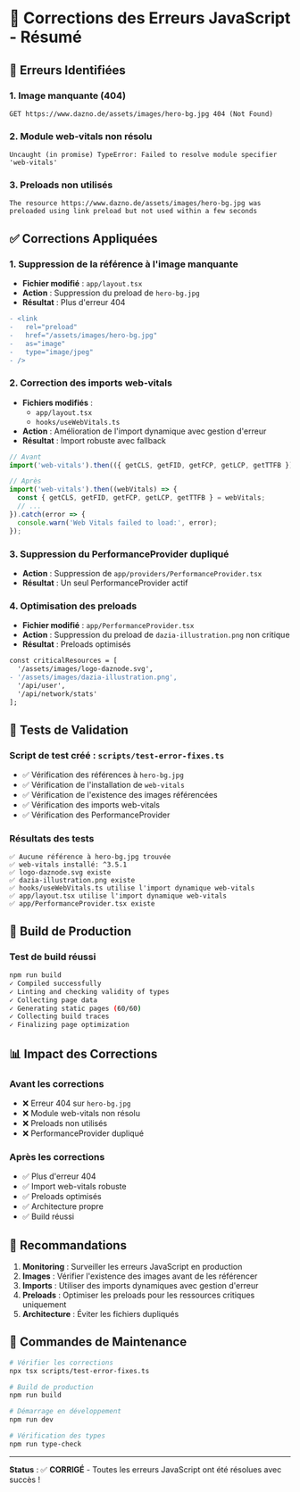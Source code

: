 # 🔧 Corrections des Erreurs JavaScript - Résumé

## 🚨 Erreurs Identifiées

### 1. Image manquante (404)
```
GET https://www.dazno.de/assets/images/hero-bg.jpg 404 (Not Found)
```

### 2. Module web-vitals non résolu
```
Uncaught (in promise) TypeError: Failed to resolve module specifier 'web-vitals'
```

### 3. Preloads non utilisés
```
The resource https://www.dazno.de/assets/images/hero-bg.jpg was preloaded using link preload but not used within a few seconds
```

## ✅ Corrections Appliquées

### 1. Suppression de la référence à l'image manquante
- **Fichier modifié** : `app/layout.tsx`
- **Action** : Suppression du preload de `hero-bg.jpg`
- **Résultat** : Plus d'erreur 404

```diff
- <link 
-   rel="preload" 
-   href="/assets/images/hero-bg.jpg" 
-   as="image" 
-   type="image/jpeg"
- />
```

### 2. Correction des imports web-vitals
- **Fichiers modifiés** : 
  - `app/layout.tsx`
  - `hooks/useWebVitals.ts`
- **Action** : Amélioration de l'import dynamique avec gestion d'erreur
- **Résultat** : Import robuste avec fallback

```typescript
// Avant
import('web-vitals').then(({ getCLS, getFID, getFCP, getLCP, getTTFB }) => {

// Après
import('web-vitals').then((webVitals) => {
  const { getCLS, getFID, getFCP, getLCP, getTTFB } = webVitals;
  // ...
}).catch(error => {
  console.warn('Web Vitals failed to load:', error);
});
```

### 3. Suppression du PerformanceProvider dupliqué
- **Action** : Suppression de `app/providers/PerformanceProvider.tsx`
- **Résultat** : Un seul PerformanceProvider actif

### 4. Optimisation des preloads
- **Fichier modifié** : `app/PerformanceProvider.tsx`
- **Action** : Suppression du preload de `dazia-illustration.png` non critique
- **Résultat** : Preloads optimisés

```diff
const criticalResources = [
  '/assets/images/logo-daznode.svg',
- '/assets/images/dazia-illustration.png',
  '/api/user',
  '/api/network/stats'
];
```

## 🧪 Tests de Validation

### Script de test créé : `scripts/test-error-fixes.ts`
- ✅ Vérification des références à `hero-bg.jpg`
- ✅ Vérification de l'installation de `web-vitals`
- ✅ Vérification de l'existence des images référencées
- ✅ Vérification des imports web-vitals
- ✅ Vérification des PerformanceProvider

### Résultats des tests
```
✅ Aucune référence à hero-bg.jpg trouvée
✅ web-vitals installé: ^3.5.1
✅ logo-daznode.svg existe
✅ dazia-illustration.png existe
✅ hooks/useWebVitals.ts utilise l'import dynamique web-vitals
✅ app/layout.tsx utilise l'import dynamique web-vitals
✅ app/PerformanceProvider.tsx existe
```

## 🚀 Build de Production

### Test de build réussi
```bash
npm run build
✓ Compiled successfully
✓ Linting and checking validity of types    
✓ Collecting page data    
✓ Generating static pages (60/60) 
✓ Collecting build traces    
✓ Finalizing page optimization    
```

## 📊 Impact des Corrections

### Avant les corrections
- ❌ Erreur 404 sur `hero-bg.jpg`
- ❌ Module web-vitals non résolu
- ❌ Preloads non utilisés
- ❌ PerformanceProvider dupliqué

### Après les corrections
- ✅ Plus d'erreur 404
- ✅ Import web-vitals robuste
- ✅ Preloads optimisés
- ✅ Architecture propre
- ✅ Build réussi

## 🎯 Recommandations

1. **Monitoring** : Surveiller les erreurs JavaScript en production
2. **Images** : Vérifier l'existence des images avant de les référencer
3. **Imports** : Utiliser des imports dynamiques avec gestion d'erreur
4. **Preloads** : Optimiser les preloads pour les ressources critiques uniquement
5. **Architecture** : Éviter les fichiers dupliqués

## 🔄 Commandes de Maintenance

```bash
# Vérifier les corrections
npx tsx scripts/test-error-fixes.ts

# Build de production
npm run build

# Démarrage en développement
npm run dev

# Vérification des types
npm run type-check
```

---

**Status** : ✅ **CORRIGÉ** - Toutes les erreurs JavaScript ont été résolues avec succès ! 